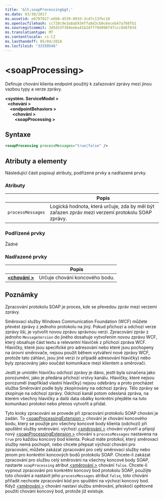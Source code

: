 ```yaml
---
title: '&lt;soapProcessing&gt;'
ms.date: 03/30/2017
ms.assetid: e8707027-e6b8-4539-893d-3cd7c13fbc18
ms.openlocfilehash: cc720c9e3a8ab934ffa8d3cb0c6eceb47a708fb1
ms.sourcegitcommit: 3d5d33f384eeba41b2dff79d096f47ccc8d8f03d
ms.translationtype: MT
ms.contentlocale: cs-CZ
ms.lasthandoff: 05/04/2018
ms.locfileid: "33359546"
---
```

# <a name="ltsoapprocessinggt"></a>&lt;soapProcessing&gt;

Definuje chování klienta endpoint použitý k zařazování zprávy mezi jinou vazbou typy a verze zprávy.

**\<systém. ServiceModel >**   
&nbsp;&nbsp;**\<chování >**   
&nbsp;&nbsp;&nbsp;&nbsp;**\<endpointBehaviors >**   
&nbsp;&nbsp;&nbsp;&nbsp;&nbsp;&nbsp;**\<chování >**   
&nbsp;&nbsp;&nbsp;&nbsp;&nbsp;&nbsp;&nbsp;&nbsp;**\<soapProcessing >**

## <a name="syntax"></a>Syntaxe

```xml
<soapProcessing processMessages="true|false" />
```

## <a name="attributes-and-elements"></a>Atributy a elementy

Následující části popisují atributy, podřízené prvky a nadřazené prvky.

### <a name="attributes"></a>Atributy

|                   | Popis |
| ----------------- | ----------- |
| `processMessages` | Logická hodnota, která určuje, zda by měl být zařazen zpráv mezi verzemi protokolu SOAP zprávy. |

### <a name="child-elements"></a>Podřízené prvky

Žádné

### <a name="parent-elements"></a>Nadřazené prvky

|     | Popis |
| --- | ----------- |
| [**\<chování >**](../../../../../docs/framework/configure-apps/file-schema/wcf/behavior-of-endpointbehaviors.md) | Určuje chování koncového bodu. |

## <a name="remarks"></a>Poznámky

Zpracování protokolu SOAP je proces, kde se převedou zpráv mezi verzemi zprávy.

Směrovací služby Windows Communication Foundation (WCF) můžete převést zprávy z jednoho protokolu na jiný. Pokud příchozí a odchozí verze zprávy liší, je vytvořit novou zprávu správnou verzi. Zpracování zpráv z jednoho <!--zz <xref:System.ServiceModel.Channel.MessageVersion> --> `MessageVersion` do jiného dosahuje vytvořením novou zprávu WCF, který obsahuje část textu a relevantní hlaviček z příchozí zpráva WCF. Hlavičky, které jsou specifické pro adresování nebo které jsou pochopeny na úrovni směrovače, nejsou použít během vytváření nové zprávy WCF, protože tato záhlaví, jsou jiné verzi (v případě adresování hlavičky) nebo byly zpracovány jako součást komunikace mezi klientem a směrovači.

Jestli je umístěn hlavičku odchozí zprávy je dáno, jestli byla označena jako porozumění, jako je předána příchozí vrstvy kanálu. Hlavičky, které nejsou porozuměl (například vlastní hlavičky) nejsou odebrány a proto procházet služba Směrování podle byly zkopírovány na odchozí zprávy. Tělo zprávy se zkopíruje na odchozí zprávy. Odchozí kanál potom odeslaná zpráva, na kterém všechny hlavičky a další data obálky konkrétní přejděte na tuto komunikaci protokol nebo přenos vytvořit a přidat.

Tyto kroky zpracování se provede při zpracování protokolu SOAP chování je zadán. To [ \<soapProcessingExtension >](../../../../../docs/framework/configure-apps/file-schema/wcf/soapprocessing.md) chování je chování koncového bodu, který se použije pro všechny koncové body klienta (odchozí) při spuštění služby směrování. výchozí [ \<směrování >](../../../../../docs/framework/configure-apps/file-schema/wcf/routing-of-servicebehavior.md) chování vytvoří a připojí nový [ \<soapProcessingExtension >](../../../../../docs/framework/configure-apps/file-schema/wcf/soapprocessing.md) chování s `processMessages` nastavena na `true` pro každou koncový bod klienta. Pokud máte protokol, který směrovací služby nemá pochopit, nebo chcete přepsat výchozí chování pro zpracování, můžete zakázat zpracování pro celý směrovací služby nebo jenom pro konkrétní koncových bodů protokolu SOAP.  Chcete-li zakázat zpracování pro službu celý směrování na všechny koncové body SOAP, nastavte `soapProcessing` atribut [ \<směrování >](../../../../../docs/framework/configure-apps/file-schema/wcf/routing-of-servicebehavior.md) chování `false`. Chcete-li vypnout zpracování pro konkrétní koncový bod protokolu SOAP, použijte toto chování a nastavit jeho `processMessages` atribut `false`, toto chování přiřadit nechcete zpracování kód pro spuštění na výchozí koncový bod.  Když [ \<směrování >](../../../../../docs/framework/configure-apps/file-schema/wcf/routing-of-servicebehavior.md) chování nastaví službu směrování, přeskočí opětovné použití chování koncový bod, protože již existuje.
